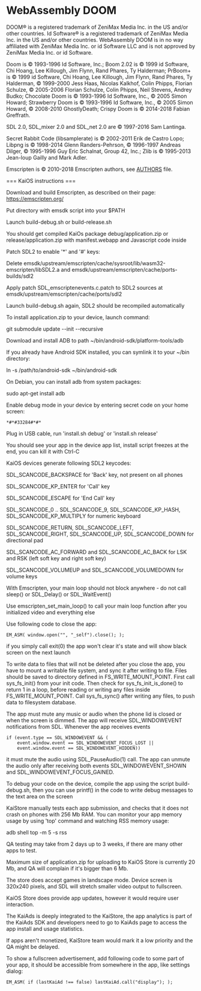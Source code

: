 # WebAssembly DOOM

DOOM® is a registered trademark of ZeniMax Media Inc. in the US and/or
other countries. Id Software® is a registered trademark of ZeniMax Media
Inc. in the US and/or other countries. WebAssembly DOOM is in no way affiliated
with ZeniMax Media Inc. or id Software LLC and is not approved by ZeniMax
Media Inc. or id Software.

Doom is © 1993-1996 Id Software, Inc.; Boom 2.02 is © 1999 id Software,
Chi Hoang, Lee Killough, Jim Flynn, Rand Phares, Ty Halderman; PrBoom+ is
© 1999 id Software, Chi Hoang, Lee Killough, Jim Flynn, Rand Phares, Ty
Halderman, © 1999-2000 Jess Haas, Nicolas Kalkhof, Colin Phipps, Florian
Schulze, © 2005-2006 Florian Schulze, Colin Phipps, Neil Stevens, Andrey
Budko; Chocolate Doom is © 1993-1996 Id Software, Inc., © 2005 Simon
Howard; Strawberry Doom is © 1993-1996 Id Software, Inc., © 2005 Simon
Howard, © 2008-2010 GhostlyDeath; Crispy Doom is © 2014-2018 Fabian
Greffrath.

SDL 2.0, SDL_mixer 2.0 and SDL_net 2.0 are © 1997-2016 Sam Lantinga.

Secret Rabbit Code (libsamplerate) is © 2002-2011 Erik de Castro Lopo;
Libpng is © 1998-2014 Glenn Randers-Pehrson, © 1996-1997 Andreas Dilger, ©
1995-1996 Guy Eric Schalnat, Group 42, Inc.; Zlib is © 1995-2013 Jean-loup
Gailly and Mark Adler.

Emscripten is © 2010-2018 Emscripten authors, see [AUTHORS](https://raw.githubusercontent.com/emscripten-core/emscripten/incoming/AUTHORS) file.

=== KaiOS instructions ===

Download and build Emscripten, as described on their page: https://emscripten.org/

Put directory with emsdk script into your $PATH

Launch build-debug.sh or build-release.sh

You should get compiled KaiOs package debug/application.zip or release/application.zip with manifest.webapp and Javascript code inside

Patch SDL2 to enable '*' and '#' keys:

Delete emsdk/upstream/emscripten/cache/sysroot/lib/wasm32-emscripten/libSDL2.a and emsdk/upstream/emscripten/cache/ports-builds/sdl2

Apply patch SDL_emscriptenevents.c.patch to SDL2 sources at emsdk/upstream/emscripten/cache/ports/sdl2

Launch build-debug.sh again, SDL2 should be recompiled automatically

To install application.zip to your device, launch command:

git submodule update --init --recursive

Download and install ADB to path ~/bin/android-sdk/platform-tools/adb

If you already have Android SDK installed, you can symlink it to your ~/bin directory:

ln -s /path/to/android-sdk ~/bin/android-sdk

On Debian, you can install adb from system packages:

sudo apt-get install adb

Enable debug mode in your device by entering secret code on your home screen:

    *#*#33284#*#*

Plug in USB cable, run 'install.sh debug' or 'install.sh release'

You should see your app in the device app list, install script freezes at the end, you can kill it with Ctrl-C

KaiOS devices generate following SDL2 keycodes:

SDL_SCANCODE_BACKSPACE for 'Back' key, not present on all phones

SDL_SCANCODE_KP_ENTER for 'Call' key

SDL_SCANCODE_ESCAPE for 'End Call' key

SDL_SCANCODE_0 .. SDL_SCANCODE_9, SDL_SCANCODE_KP_HASH, SDL_SCANCODE_KP_MULTIPLY for numeric keyboard

SDL_SCANCODE_RETURN, SDL_SCANCODE_LEFT, SDL_SCANCODE_RIGHT, SDL_SCANCODE_UP, SDL_SCANCODE_DOWN for directional pad

SDL_SCANCODE_AC_FORWARD and SDL_SCANCODE_AC_BACK for LSK and RSK (left soft key and right soft key)

SDL_SCANCODE_VOLUMEUP and SDL_SCANCODE_VOLUMEDOWN for volume keys

With Emscripten, your main loop should not block anywhere - do not call sleep() or SDL_Delay() or SDL_WaitEvent()

Use emscripten_set_main_loop() to call your main loop function after you initialized video and everything else

Use following code to close the app:

    EM_ASM( window.open("", "_self").close(); );

if you simply call exit(0) the app won't clear it's state and will show black screen on the next launch

To write data to files that will not be deleted after you close the app, you have to mount a writable file system,
and sync it after writing to file.
Files should be saved to directory defined in FS_WRITE_MOUNT_POINT.
First call sys_fs_init() from your init code.
Then check for sys_fs_init_is_done() to return 1 in a loop, before reading or writing any files inside FS_WRITE_MOUNT_POINT.
Call sys_fs_sync() after writing any files, to push data to filesystem database.

The app must mute any music or audio when the phone lid is closed or when the screen is dimmed.
The app will receive SDL_WINDOWEVENT notifications from SDL. Whenever the app receives events

    if (event.type == SDL_WINDOWEVENT && (
        event.window.event == SDL_WINDOWEVENT_FOCUS_LOST ||
        event.window.event == SDL_WINDOWEVENT_HIDDEN))

it must mute the audio using SDL_PauseAudio(1) call.
The app can unmute the audio only after receiving both events
SDL_WINDOWEVENT_SHOWN and SDL_WINDOWEVENT_FOCUS_GAINED.

To debug your code on the device, compile the app using the script build-debug.sh,
then you can use printf() in the code to write debug messages to the text area on the screen

KaiStore manually tests each app submission, and checks that it does not crash on phones with 256 Mb RAM.
You can monitor your app memory usage by using 'top' command and watching RSS memory usage:

adb shell top -m 5 -s rss

QA testing may take from 2 days up to 3 weeks, if there are many other apps to test.

Maximum size of application.zip for uploading to KaiOS Store is currently 20 Mb, and QA will complain if it's bigger than 6 Mb.

The store does accept games in landscape mode. Device screen is 320x240 pixels, and SDL will stretch smaller video output to fullscreen.

KaiOS Store does provide app updates, however it would require user interaction.

The KaiAds is deeply integrated to the KaiStore, the app analytics is part of the KaiAds SDK
and developers need to go to KaiAds page to access the app install and usage statistics.

If apps aren't monetized, KaiStore team would mark it a low priority and the QA might be delayed.

To show a fullscreen advertisement, add following code to some part of your app,
it should be accessible from somewhere in the app, like settings dialog:

    EM_ASM( if (lastKaiAd !== false) lastKaiAd.call("display"); );
